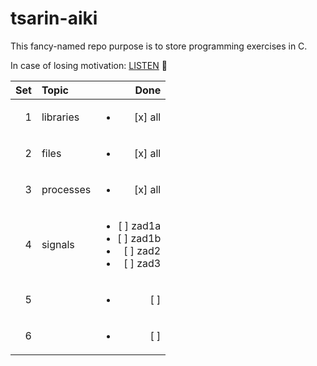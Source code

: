 # tsarin-aiki
This fancy-named repo purpose is to store programming exercises in C.

In case of losing motivation:
<a href="https://www.youtube.com/watch?v=tas0O586t80" target="blank">LISTEN</a> :musical_note:

| Set| Topic        | Done |
|---:|:-------------| ----:|
| 1  | libraries    | <ul><li>[x] all</li></ul> |
| 2  | files        | <ul><li>[x] all</li></ul> |
| 3  | processes    | <ul><li>[x] all</li></ul> |
| 4  | signals      | <ul><li>[ ] zad1a</li><li>[ ] zad1b</li><li>[ ] zad2</li><li>[ ] zad3</li></ul> |
| 5  |              | <ul><li>[ ] </li></ul> |
| 6  |              | <ul><li>[ ] </li></ul> |
